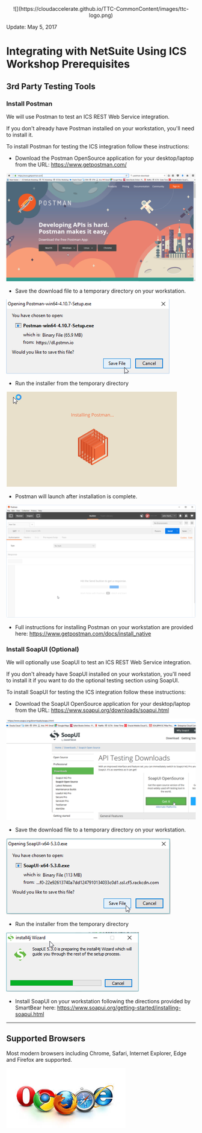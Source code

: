 <center>![](https://cloudaccelerate.github.io/TTC-CommonContent/images/ttc-logo.png)</center> 

Update: May 5, 2017

# Integrating with NetSuite Using ICS Workshop Prerequisites

## 3rd Party Testing Tools

### Install Postman

We will use Postman to test an ICS REST Web Service integration.

If you don't already have Postman installed on your workstation, you'll need to install it.

To install Postman for testing the ICS integration follow these instructions:

- Download the Postman OpenSource application for your desktop/laptop from the URL: <https://www.getpostman.com/>

![](images/studentguide/PostMan_01.png)

- Save the download file to a temporary directory on your workstation.

![](images/studentguide/Postman_02.png)

- Run the installer from the temporary directory

![](images/studentguide/Postman_03.png)

- Postman will launch after installation is complete.

![](images/studentguide/Postman_04.png)

- Full instructions for installing Postman on your workstation are provided here: <https://www.getpostman.com/docs/install_native> 

### Install SoapUI (Optional)

We will optionally use SoapUI to test an ICS REST Web Service integration.

If you don't already have SoapUI installed on your workstation, you'll need to install it if you want to do the optional testing section using SoapUI.

To install SoapUI for testing the ICS integration follow these instructions:

- Download the SoapUI OpenSource application for your desktop/laptop from the URL: <https://www.soapui.org/downloads/soapui.html>

![](images/studentguide/image001.png)

- Save the download file to a temporary directory on your workstation.

![](images/studentguide/image002.png)

- Run the installer from the temporary directory

![](images/studentguide/image003.png)

- Install SoapUI on your workstation following the directions provided by SmartBear here: <https://www.soapui.org/getting-started/installing-soapui.html> 

---

## Supported Browsers

Most modern browsers including Chrome, Safari, Internet Explorer, Edge and Firefox are supported.

![](images/browsers.jpeg)
